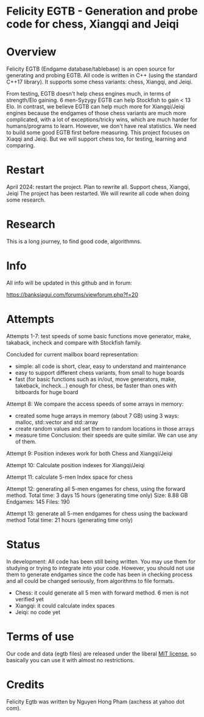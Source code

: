 # Felicity EGTB - Generation and probe code for chess, Xiangqi and Jeiqi


Overview
========

Felicity EGTB (Endgame database/tablebase) is an open source for generating and probing EGTB. All code is written in C++ (using the standard C++17 library). It supports some chess variants: chess, Xiangqi, and Jeiqi.

From testing, EGTB doesn't help chess engines much, in terms of strength/Elo gaining. 6 men-Syzygy EGTB can help Stockfish to gain < 13 Elo.
In contrast, we believe EGTB can help much more for Xiangqi/Jeiqi engines because the endgames of those chess variants are much more complicated, with a lot of exceptions/tricky wins, which are much harder for humans/programs to learn. However, we don't have real statistics. We need to build some good EGTB first before measuring.
This project focuses on Xiaqqi and Jeiqi. But we will support chess too, for testing, learning and comparing.


Restart
=======

April 2024: restart the project. Plan to rewrite all. Support chess, Xiangqi, Jeiqi
The project has been restarted. We will rewrite all code when doing some research.

Research
========
This is a long journey, to find good code, algorithmns.


Info
====
All info will be updated in this github and in forum:

https://banksiagui.com/forums/viewforum.php?f=20


Attempts
========
Attempts 1-7: test speeds of some basic functions move generator, make, takaback, incheck and compare with Stockfish family.

Concluded for current mailbox board representation:
- simple: all code is short, clear, easy to understand and maintenance
- easy to support different chess variants, from small to huge boards
- fast (for basic functions such as in/out, move generators, make, takeback, incheck...) enough for chess, be faster than ones with bitboards for huge board

Attempt 8:
We compare the access speeds of some arrays in memory:
- created some huge arrays in memory (about 7 GB) using 3 ways: malloc, std::vector and std::array
- create random values and set them to random locations in those arrays
- measure time
Conclusion: their speeds are quite similar. We can use any of them.

Attempt 9:
Position indexes work for both Chess and Xiangqi/Jeiqi

Attempt 10:
Calculate position indexes for Xiangqi/Jeiqi

Attempt 11: calculate 5-men Index space for chess

Attempt 12: generating all 5-men engames for chess, using the forward method.
Total time: 3 days 15 hours (generating time only)
Size: 8.88 GB
Endgames: 145
Files: 190

Attempt 13: generate all 5-men endgames for chess using the backward method
Total time: 21 hours (generating time only)


Status
======

In development: All code has been still being written. You may use them for studying or trying to integrate into your code. However, you should not use them to generate endgames since the code has been in checking process and all could be changed seriously, from algorithms to file formats.

- Chess: it could generate all 5 men with forward method. 6 men is not verified yet
- Xiangqi: it could calculate index spaces
- Jeiqi: no code yet


Terms of use
============

Our code and data (egtb files) are released under the liberal [MIT license](http://en.wikipedia.org/wiki/MIT_License), so basically you can use it with almost no restrictions.


Credits
=======

Felicity Egtb was written by Nguyen Hong Pham (axchess at yahoo dot com).


